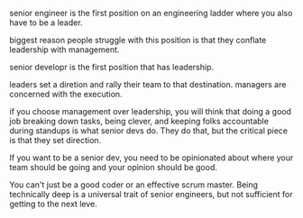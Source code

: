 senior engineer is the first position on an engineering ladder where you also have to be a leader.

biggest reason people struggle with this position is that they conflate leadership with management.

senior developr is the first position that has leadership. 

leaders set a diretion and rally their team to that destination. managers are concerned with the execution.

if you choose management over leadership, you will think that doing a good job breaking down tasks, being clever, and keeping folks accountable during standups is what senior devs do. They do that, but the critical piece is that they set direction.

If you want to be a senior dev, you need to be opinionated about where your team should be going and your opinion should be good. 

You can't just be a good coder or an effective scrum master. Being technically deep is a universal trait of senior engineers, but not sufficient for getting to the next leve. 